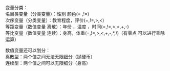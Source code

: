 变量分类：  
名目类变量（分类变量）：性别 颜色(= ,!=)  
次序变量（分类变量）：教育程度，评价(=,!=,>,<)  
等距变量（数值变量  离散）：年份 ，温度 ，时间(=,!=,>,<,+,-)  
等比变量（数值变量  连续）：身高，体重(=,!=,>,<,+,-,*,/)（有零点 可以进行乘除运算）

数值变量还可以划分：  
离散型：两个值之间无法无限细分（抛硬币）  
连续型：两个值之间可以无限细分（身高）

